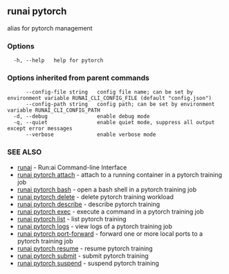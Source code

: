 ## runai pytorch

alias for pytorch management

### Options

```
  -h, --help   help for pytorch
```

### Options inherited from parent commands

```
      --config-file string   config file name; can be set by environment variable RUNAI_CLI_CONFIG_FILE (default "config.json")
      --config-path string   config path; can be set by environment variable RUNAI_CLI_CONFIG_PATH
  -d, --debug                enable debug mode
  -q, --quiet                enable quiet mode, suppress all output except error messages
      --verbose              enable verbose mode
```

### SEE ALSO

* [runai](runai.md)	 - Run:ai Command-line Interface
* [runai pytorch attach](runai_pytorch_attach.md)	 - attach to a running container in a pytorch training job
* [runai pytorch bash](runai_pytorch_bash.md)	 - open a bash shell in a pytorch training job
* [runai pytorch delete](runai_pytorch_delete.md)	 - delete pytorch training workload
* [runai pytorch describe](runai_pytorch_describe.md)	 - describe pytorch training
* [runai pytorch exec](runai_pytorch_exec.md)	 - execute a command in a pytorch training job
* [runai pytorch list](runai_pytorch_list.md)	 - list pytorch training
* [runai pytorch logs](runai_pytorch_logs.md)	 - view logs of a pytorch training job
* [runai pytorch port-forward](runai_pytorch_port-forward.md)	 - forward one or more local ports to a pytorch training job
* [runai pytorch resume](runai_pytorch_resume.md)	 - resume pytorch training
* [runai pytorch submit](runai_pytorch_submit.md)	 - submit pytorch training
* [runai pytorch suspend](runai_pytorch_suspend.md)	 - suspend pytorch training

